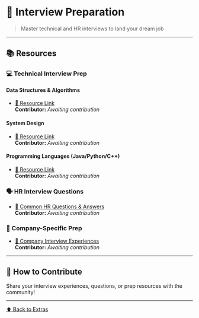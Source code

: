 # 🎤 Interview Preparation

> Master technical and HR interviews to land your dream job

---

## 📚 Resources

### 💻 Technical Interview Prep

#### Data Structures & Algorithms
- [🔗 Resource Link](https://drive.google.com/...)  
  **Contributor:** *Awaiting contribution*

#### System Design
- [🔗 Resource Link](https://drive.google.com/...)  
  **Contributor:** *Awaiting contribution*

#### Programming Languages (Java/Python/C++)
- [🔗 Resource Link](https://drive.google.com/...)  
  **Contributor:** *Awaiting contribution*

### 🗣️ HR Interview Questions
- [📄 Common HR Questions & Answers](https://drive.google.com/...)  
  **Contributor:** *Awaiting contribution*

### 🏢 Company-Specific Prep
- [🏢 Company Interview Experiences](https://drive.google.com/...)  
  **Contributor:** *Awaiting contribution*

---

## 🤝 How to Contribute

Share your interview experiences, questions, or prep resources with the community!

---

[⬆️ Back to Extras](../README.md)
